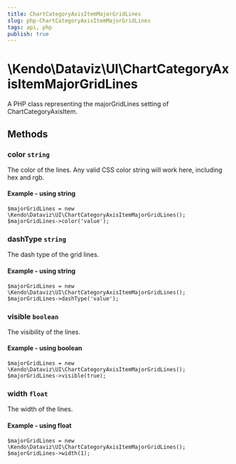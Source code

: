 ```yaml
---
title: ChartCategoryAxisItemMajorGridLines
slug: php-ChartCategoryAxisItemMajorGridLines
tags: api, php
publish: true
---
```


# \Kendo\Dataviz\UI\ChartCategoryAxisItemMajorGridLines

A PHP class representing the majorGridLines setting of ChartCategoryAxisItem.


## Methods

### color `string`

The color of the lines. Any valid CSS color string will work here, including hex and rgb.


#### Example - using string
    $majorGridLines = new \Kendo\Dataviz\UI\ChartCategoryAxisItemMajorGridLines();
    $majorGridLines->color('value');

### dashType `string`

The dash type of the grid lines.


#### Example - using string
    $majorGridLines = new \Kendo\Dataviz\UI\ChartCategoryAxisItemMajorGridLines();
    $majorGridLines->dashType('value');

### visible `boolean`

The visibility of the lines.


#### Example - using boolean
    $majorGridLines = new \Kendo\Dataviz\UI\ChartCategoryAxisItemMajorGridLines();
    $majorGridLines->visible(true);

### width `float`

The width of the lines.


#### Example - using float
    $majorGridLines = new \Kendo\Dataviz\UI\ChartCategoryAxisItemMajorGridLines();
    $majorGridLines->width(1);

